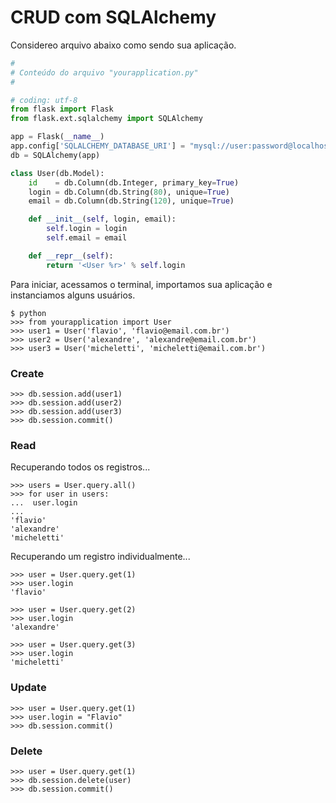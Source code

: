 CRUD com SQLAlchemy
===

Considereo arquivo abaixo como sendo sua aplicação.

```python
#
# Conteúdo do arquivo "yourapplication.py"
#

# coding: utf-8
from flask import Flask
from flask.ext.sqlalchemy import SQLAlchemy

app = Flask(__name__)
app.config['SQLALCHEMY_DATABASE_URI'] = "mysql://user:password@localhost/name-database"
db = SQLAlchemy(app)

class User(db.Model):
    id    = db.Column(db.Integer, primary_key=True)
    login = db.Column(db.String(80), unique=True)
    email = db.Column(db.String(120), unique=True)

    def __init__(self, login, email):
        self.login = login
        self.email = email

    def __repr__(self):
        return '<User %r>' % self.login
```

Para iniciar, acessamos o terminal, importamos sua aplicação e instanciamos 
alguns usuários.

    $ python
    >>> from yourapplication import User
    >>> user1 = User('flavio', 'flavio@email.com.br')
    >>> user2 = User('alexandre', 'alexandre@email.com.br')
    >>> user3 = User('micheletti', 'micheletti@email.com.br')


### Create

    >>> db.session.add(user1)
    >>> db.session.add(user2)
    >>> db.session.add(user3)
    >>> db.session.commit()


### Read

Recuperando todos os registros...

    >>> users = User.query.all()
    >>> for user in users:
    ...  user.login
    ... 
    'flavio'
    'alexandre'
    'micheletti'

Recuperando um registro individualmente...

    >>> user = User.query.get(1)
    >>> user.login
    'flavio'

    >>> user = User.query.get(2)
    >>> user.login
    'alexandre'

    >>> user = User.query.get(3)
    >>> user.login
    'micheletti'


### Update

    >>> user = User.query.get(1)
    >>> user.login = "Flavio"
    >>> db.session.commit()


### Delete

    >>> user = User.query.get(1)
    >>> db.session.delete(user)
    >>> db.session.commit()
